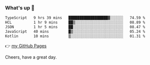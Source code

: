 ### What's up 👋

<!--START_SECTION:waka-->

```txt
TypeScript   9 hrs 39 mins   ██████████████████▓░░░░░░   74.59 %
HCL          1 hr 9 mins     ██▒░░░░░░░░░░░░░░░░░░░░░░   08.89 %
JSON         1 hr 5 mins     ██░░░░░░░░░░░░░░░░░░░░░░░   08.47 %
JavaScript   40 mins         █▒░░░░░░░░░░░░░░░░░░░░░░░   05.24 %
Kotlin       10 mins         ▒░░░░░░░░░░░░░░░░░░░░░░░░   01.31 %
```

<!--END_SECTION:waka-->

👉 [my GitHub Pages](https://ykzhukian.github.io)

Cheers, have a great day.

